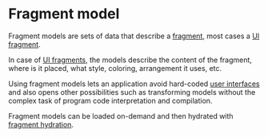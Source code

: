 # Fragment model

Fragment models are sets of data that describe a [fragment](def://), most cases a [UI fragment](def://).

In case of [UI fragments](def://), the models describe the content of the fragment, where is it placed,
what style, coloring, arrangement it uses, etc.

Using fragment models lets an application avoid hard-coded [user interfaces](def://) and also opens
other possibilities such as transforming models without the complex task of program code interpretation and
compilation.

Fragment models can be loaded on-demand and then hydrated with [fragment hydration](def://).
